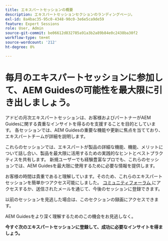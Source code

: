 ```yaml
---
title: エキスパートセッションの概要
description: エキスパートセッションセクションのランディングページ。
exl-id: 8a4bac35-95c0-4348-90c0-3e6e5ca9de59
feature: Expert Sessions
role: User, Admin
source-git-commit: be06612d832785a91a3b2a89b84e0c2438ba30f2
workflow-type: tm+mt
source-wordcount: '212'
ht-degree: 0%

---
```


# 毎月のエキスパートセッションに参加して、AEM Guidesの可能性を最大限に引き出しましょう。

アドビの月次エキスパートセッションは、お客様およびパートナーがAEM Guidesに関する貴重なインサイトを得るのを支援することを目的としています。 各セッションでは、AEM Guidesの重要な機能や更新に焦点を当てており、エキスパートチームが詳細を説明します。

これらのセッションでは、エキスパートが製品の詳細な機能、機能、メリットについて話し合い、製品を最大限に活用するための実践的なヒントとベストプラクティスを共有します。 新規ユーザーでも経験豊富なプロでも、これらのセッションでは、AEM Guidesを最大限に使用するために必要な情報を提供します。

お客様の時間は貴重であると理解しています。そのため、これらのエキスパートセッションを簡単かつアクセス可能にしました。 [ コミュニティフォーラム ](https://experienceleaguecommunities.adobe.com/t5/experience-manager-guides/ct-p/aem-xml-documentation?profile.language=ja) にアクセスするか、送信されたメールを通じて、今後のセッションに登録できます。

以前のセッションを見逃した場合は、このセクションの録画にアクセスできます。

AEM Guidesをより深く理解するためのこの機会をお見逃しなく。

**今すぐ次のエキスパートセッションに登録して、成功に必要なインサイトを得ましょう。**
